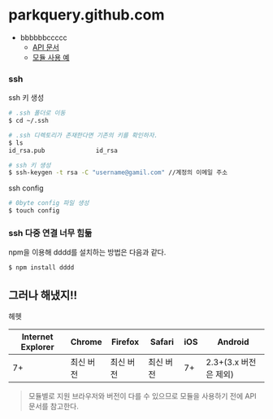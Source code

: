 # parkquery.github.com
* bbbbbbccccc
  - [API 문서](http://parkquery.github.io)
  - [모듈 사용 예](http://parkquery.github.io)

### ssh 

ssh 키 생성

```bash
# .ssh 폴더로 이동
$ cd ~/.ssh

# .ssh 디렉토리가 존재한다면 기존의 키를 확인하자.
$ ls
id_rsa.pub				id_rsa

# ssh 키 생성
$ ssh-keygen -t rsa -C "username@gamil.com" //계정의 이메일 주소
```

ssh config

```bash
# 0byte config 파일 생성
$ touch config
```

### ssh 다중 연결 너무 힘듦

npm을 이용해 dddd를 설치하는 방법은 다음과 같다.

```bash
$ npm install dddd
```

## 그러나 해냈지!!

헤헷

|Internet Explorer|Chrome|Firefox|Safari|iOS|Android|
|---|---|---|---|---|---|
|7+|최신 버전|최신 버전|최신 버전|7+|2.3+(3.x 버전은 제외)|

> 모듈별로 지원 브라우저와 버전이 다를 수 있으므로 모듈을 사용하기 전에 API 문서를 참고한다.
